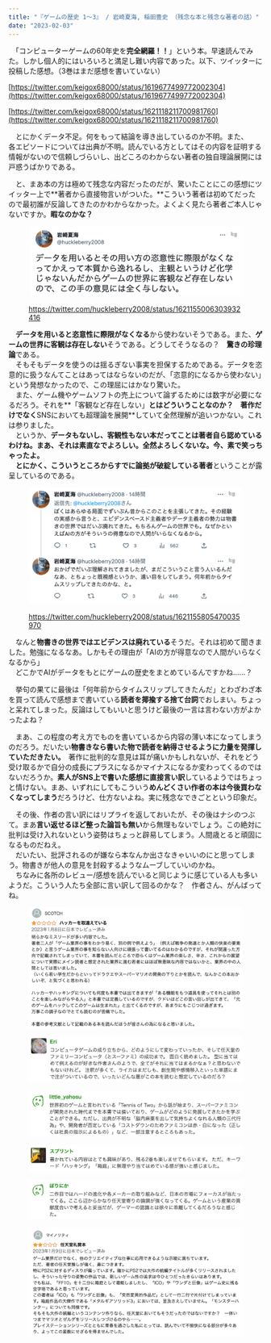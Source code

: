 ```yaml
---
title: "『ゲームの歴史 1〜3』 / 岩崎夏海, 稲田豊史 （残念な本と残念な著者の話）"
date: "2023-02-03"
---
```


　「コンピューターゲームの60年史を**完全網羅！！**」という本。早速読んでみた。しかし個人的にはいろいろと満足し難い内容であった。以下、ツイッターに投稿した感想。（3巻はまだ感想を書いていない）

[https://twitter.com/keigox68000/status/1619677499772002304](https://twitter.com/keigox68000/status/1619677499772002304)

[https://twitter.com/keigox68000/status/1621118211700981760](https://twitter.com/keigox68000/status/1621118211700981760)

　とにかくデータ不足。何をもって結論を導き出しているのか不明。また、  
各エピソードについては出典が不明。読んでいる方としてはその内容を証明する情報がないので信頼しづらいし、出どころのわからない著者の独自理論展開には戸惑うばかりである。

　と、まあ本の方は極めて残念な内容だったのだが、驚いたことにこの感想にツイッター上で**著者から直接物言いがついた。**こういう著者は初めてだったので最初誰が反論してきたのかわからなかった。よくよく見たら著者ご本人じゃないですか。**暇なのかな？**

<figure>

![](/assets/n12cef12656d3_1675400096304-cMmzjpIsSR.png)

<figcaption>

https://twitter.com/huckleberry2008/status/1621155006303932416

</figcaption>

</figure>

　**データを用いると恣意性に際限がなくなる**から使わないそうである。また、**ゲームの世界に客観は存在しない**そうである。どうしてそうなるの？　**驚きの珍理論**である。  
　そもそもデータを使うのは揺るぎない事実を担保するためである。データを恣意的に扱うなんてことはあってはならないのだが、「恣意的になるから使わない」という発想なかったので、この理屈にはかなり驚いた。  
　また、ゲーム機やゲームソフトの売上について論ずるためには数字が必要になるだろう。それを**「客観など存在しない」**とはどういうことなのか？　著作だけでなく**SNSにおいても超理論を展開**していて全然理解が追いつかない。これは参りました。  
　というか、**データもないし、客観性もない本だってことは著者自ら認めているわけね。**まあ、それは素直なでよろしい。全然よろしくないな。今、素で笑っちゃったよ。  
　とにかく、こういうところからすでに**論拠が破綻している著者**ということが露呈しているのである。

<figure>

![](/assets/n12cef12656d3_1675400445106-cToI9wVjxM.png)

<figcaption>

https://twitter.com/huckleberry2008/status/1621155805470035970

</figcaption>

</figure>

　なんと**物書きの世界ではエビデンスは廃れている**そうだ。それは初めて聞きました。勉強になるなあ。しかもその理由が「AIの方が得意なので人間がいらなくなるから」  
　どこかでAIがデータをもとにゲームの歴史をまとめているんですかね……？

　挙句の果てに最後は「何年前からタイムスリップしてきたんだ」とわざわざ本を買って読んで感想まで書いている**読者を揶揄する捨て台詞**でおしまい。ちょっと呆れてしまった。反論はしてもいいと思うけど最後の一言は言わない方がよかったよね？

　まあ、この程度の考え方でものを書いているから内容の薄い本になってしまうのだろう。だいたい**物書きなら書いた物で読者を納得させるように力量を発揮していただきたい。**　著作に批判的な意見は耳が痛いかもしれないが、それをどう受け取るかで自分の成長にプラスになるかマイナスになるか変わってくるのではないだろうか。**素人がSNS上で書いた感想に直接言い訳**しているようではちょっと情けない。まあ、いずれにしてもこういう**めんどくさい作者の本は今後買わなくなってしまう**だろうけど、仕方ないよね。実に残念なできごとという印象だ。

　その後、作者の言い訳にはリプライを返しておいたが、その後はナシのつぶて。まあ**言い返せるほど整った論旨も無い**から無理もないでしょう。この絶対に批判は受け入れないという姿勢はちょっと辟易してしまう。人間歳とると頑固になるものだねえ。  
　だいたい、批評されるのが嫌なら本なんか出さなきゃいいのにと思ってしまう。物書きが他人の意見を封殺するようなムーブしていいのかね。  
　ちなみに各所のレビュー/感想を読んでいると同じように感じている人も多いようだ。こういう人たち全部に言い訳して回るのかな？　作者さん、がんばってね。

<figure>

![](/assets/n12cef12656d3_1675400715038-SoOjHXyQFw.png)

</figure>

<figure>

![](/assets/n12cef12656d3_1675400745937-ATKQeuHNlh.png)

</figure>

<figure>

![](/assets/n12cef12656d3_1675400779700-hSwMZ9DYoG.png)

</figure>

<figure>

![](/assets/n12cef12656d3_1675400802956-gIaESQc07x.png)

</figure>

<figure>

![](/assets/n12cef12656d3_1675400849934-Hv5FmHZdHT.png)

</figure>

<figure>

![](/assets/n12cef12656d3_1675400887700-uC7dsQ2NyF.png)

</figure>
